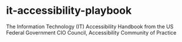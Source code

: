 # it-accessibility-playbook
The Information Technology (IT) Accessibility Handbook from the US Federal Government CIO Council, Accessibility Community of Practice 
